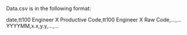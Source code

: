 Data.csv is in the following format:

date,tt100 Engineer X Productive Code,tt100 Engineer X Raw Code,...,...    
YYYYMM,x.x,y.y,...,...  
  

